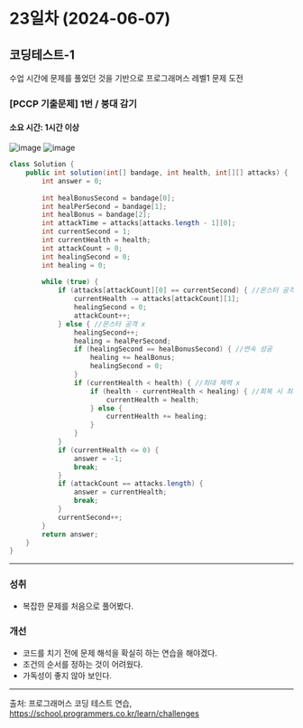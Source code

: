 # 23일차 (2024-06-07)

## 코딩테스트-1
수업 시간에 문제를 풀었던 것을 기반으로 프로그래머스 레벨1 문제 도전

### [PCCP 기출문제] 1번 / 붕대 감기

#### 소요 시간: 1시간 이상
![image](https://github.com/terranking1/est_java/assets/92567159/261dfff2-c40e-4d4f-82fc-c7b67de30cfa)
![image](https://github.com/terranking1/est_java/assets/92567159/a1606652-fa07-4b2e-82da-9c0ff6feda66)



```java
class Solution {
    public int solution(int[] bandage, int health, int[][] attacks) {
        int answer = 0;
        
        int healBonusSecond = bandage[0];
        int healPerSecond = bandage[1];
        int healBonus = bandage[2];
        int attackTime = attacks[attacks.length - 1][0];
        int currentSecond = 1;
        int currentHealth = health;
        int attackCount = 0;
        int healingSecond = 0;
        int healing = 0;    
        
        while (true) {
            if (attacks[attackCount][0] == currentSecond) { //몬스터 공격 o
                currentHealth -= attacks[attackCount][1];
                healingSecond = 0;
                attackCount++;
            } else { //몬스터 공격 x
                healingSecond++;
                healing = healPerSecond;
                if (healingSecond == healBonusSecond) { //연속 성공
                    healing += healBonus;
                    healingSecond = 0;
                }
                if (currentHealth < health) { //최대 체력 x
                    if (health - currentHealth < healing) { //회복 시 최대 체력 초과
                        currentHealth = health;
                    } else {
                        currentHealth += healing;
                    }
                }
            }
            if (currentHealth <= 0) {
                answer = -1;
                break;
            }
            if (attackCount == attacks.length) {
                answer = currentHealth;
                break;
            }
            currentSecond++;
        }
        return answer;
    }
}
```

---

### 성취
- 복잡한 문제를 처음으로 풀어봤다.

### 개선
- 코드를 치기 전에 문제 해석을 확실히 하는 연습을 해야겠다.
- 조건의 순서를 정하는 것이 어려웠다.
- 가독성이 좋지 않아 보인다.

---
출처: 프로그래머스 코딩 테스트 연습, <br>
https://school.programmers.co.kr/learn/challenges
